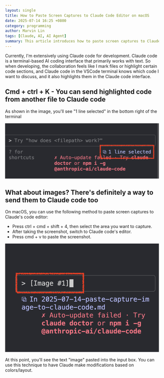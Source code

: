 ```yaml
---
layout: single
title: How to Paste Screen Captures to Claude Code Editor on macOS
date: 2025-07-14 16:25 +0800
category: programming
author: Marvin Lin
tags: [Claude, AI, AI Agent]
summary: This article introduces how to paste screen captures to Claude's code editor on macOS, with detailed step-by-step instructions.
---
```


Currently, I'm extensively using Claude code for development. Claude code is a terminal-based AI coding interface that primarily works with text. So when developing, the collaboration feels like I mark files or highlight certain code sections, and Claude code in the VSCode terminal knows which code I want to discuss, and it also highlights them in the Claude code interface.

## Cmd + ctrl + K - You can send highlighted code from another file to Claude code

As shown in the image, you'll see "1 line selected" in the bottom right of the terminal

![claude-code-select-lines](/assets/programming/claude-code/claude-code-select-lines.png)

## What about images? There's definitely a way to send them to Claude code too

On macOS, you can use the following method to paste screen captures to Claude's code editor:

- Press ctrl + cmd + shift + 4, then select the area you want to capture.
- After taking the screenshot, switch to Claude code's editor.
- Press cmd + v to paste the screenshot.

![claude-code-paste-image](/assets/programming/claude-code/claude-code-screen-capture.png)

At this point, you'll see the text "image" pasted into the input box. You can use this technique to have Claude make modifications based on colors/layout.